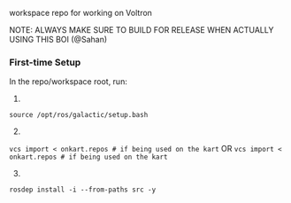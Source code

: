 workspace repo for working on Voltron

NOTE: ALWAYS MAKE SURE TO BUILD FOR RELEASE WHEN ACTUALLY USING THIS BOI (@Sahan)

### First-time Setup

In the repo/workspace root, run:


1) 
`source /opt/ros/galactic/setup.bash`

2)
`vcs import < onkart.repos # if being used on the kart`
OR
`vcs import < onkart.repos # if being used on the kart`


3)
`rosdep install -i --from-paths src -y`